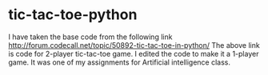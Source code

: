 tic-tac-toe-python
==================

I have taken the base code from the following link http://forum.codecall.net/topic/50892-tic-tac-toe-in-python/  The above link is code for 2-player tic-tac-toe game. I edited the code to make it a 1-player game. It was one of my assignments for Artificial intelligence class.
